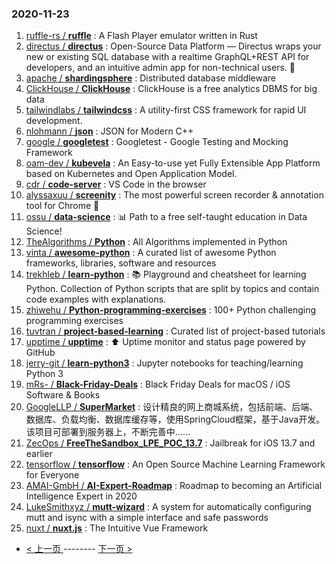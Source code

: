 ### 2020-11-23 
1. [
        ruffle-rs /
**ruffle**](https://github.com/ruffle-rs/ruffle) : A Flash Player emulator written in Rust
1. [
        directus /
**directus**](https://github.com/directus/directus) : Open-Source Data Platform — Directus wraps your new or existing SQL database with a realtime GraphQL+REST API for developers, and an intuitive admin app for non-technical users. 🐰
1. [
        apache /
**shardingsphere**](https://github.com/apache/shardingsphere) : Distributed database middleware
1. [
        ClickHouse /
**ClickHouse**](https://github.com/ClickHouse/ClickHouse) : ClickHouse is a free analytics DBMS for big data
1. [
        tailwindlabs /
**tailwindcss**](https://github.com/tailwindlabs/tailwindcss) : A utility-first CSS framework for rapid UI development.
1. [
        nlohmann /
**json**](https://github.com/nlohmann/json) : JSON for Modern C++
1. [
        google /
**googletest**](https://github.com/google/googletest) : Googletest - Google Testing and Mocking Framework
1. [
        oam-dev /
**kubevela**](https://github.com/oam-dev/kubevela) : An Easy-to-use yet Fully Extensible App Platform based on Kubernetes and Open Application Model.
1. [
        cdr /
**code-server**](https://github.com/cdr/code-server) : VS Code in the browser
1. [
        alyssaxuu /
**screenity**](https://github.com/alyssaxuu/screenity) : The most powerful screen recorder & annotation tool for Chrome 🎥
1. [
        ossu /
**data-science**](https://github.com/ossu/data-science) : 📊 Path to a free self-taught education in Data Science!
1. [
        TheAlgorithms /
**Python**](https://github.com/TheAlgorithms/Python) : All Algorithms implemented in Python
1. [
        vinta /
**awesome-python**](https://github.com/vinta/awesome-python) : A curated list of awesome Python frameworks, libraries, software and resources
1. [
        trekhleb /
**learn-python**](https://github.com/trekhleb/learn-python) : 📚 Playground and cheatsheet for learning Python. Collection of Python scripts that are split by topics and contain code examples with explanations.
1. [
        zhiwehu /
**Python-programming-exercises**](https://github.com/zhiwehu/Python-programming-exercises) : 100+ Python challenging programming exercises
1. [
        tuvtran /
**project-based-learning**](https://github.com/tuvtran/project-based-learning) : Curated list of project-based tutorials
1. [
        upptime /
**upptime**](https://github.com/upptime/upptime) : ⬆️ Uptime monitor and status page powered by GitHub
1. [
        jerry-git /
**learn-python3**](https://github.com/jerry-git/learn-python3) : Jupyter notebooks for teaching/learning Python 3
1. [
        mRs- /
**Black-Friday-Deals**](https://github.com/mRs-/Black-Friday-Deals) : Black Friday Deals for macOS / iOS Software & Books
1. [
        GoogleLLP /
**SuperMarket**](https://github.com/GoogleLLP/SuperMarket) : 设计精良的网上商城系统，包括前端、后端、数据库、负载均衡、数据库缓存等，使用SpringCloud框架，基于Java开发。该项目可部署到服务器上，不断完善中……
1. [
        ZecOps /
**FreeTheSandbox_LPE_POC_13.7**](https://github.com/ZecOps/FreeTheSandbox_LPE_POC_13.7) : Jailbreak for iOS 13.7 and earlier
1. [
        tensorflow /
**tensorflow**](https://github.com/tensorflow/tensorflow) : An Open Source Machine Learning Framework for Everyone
1. [
        AMAI-GmbH /
**AI-Expert-Roadmap**](https://github.com/AMAI-GmbH/AI-Expert-Roadmap) : Roadmap to becoming an Artificial Intelligence Expert in 2020
1. [
        LukeSmithxyz /
**mutt-wizard**](https://github.com/LukeSmithxyz/mutt-wizard) : A system for automatically configuring mutt and isync with a simple interface and safe passwords
1. [
        nuxt /
**nuxt.js**](https://github.com/nuxt/nuxt.js) : The Intuitive Vue Framework 

- [ < 上一页 ](https://github.com/able8/github-trending-daily-record/blob/master/2020-11-22.md) -------- [ 下一页 > ](https://github.com/able8/github-trending-daily-record/blob/master/2020-11-24.md)